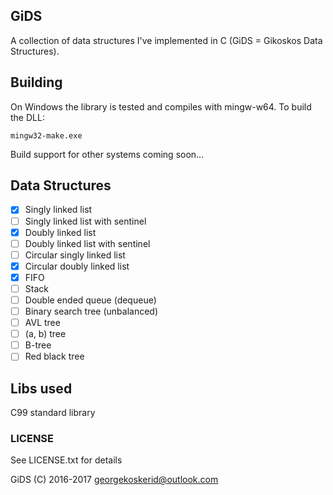 ## GiDS

A collection of data structures I've implemented in C (GiDS = Gikoskos Data Structures).

## Building

On Windows the library is tested and compiles with mingw-w64. To build the DLL:

    mingw32-make.exe

Build support for other systems coming soon...

## Data Structures

 - [x] Singly linked list
 - [ ] Singly linked list with sentinel
 - [x] Doubly linked list
 - [ ] Doubly linked list with sentinel
 - [ ] Circular singly linked list
 - [x] Circular doubly linked list
 - [x] FIFO
 - [ ] Stack
 - [ ] Double ended queue (dequeue)
 - [ ] Binary search tree (unbalanced)
 - [ ] AVL tree
 - [ ] (a, b) tree
 - [ ] B-tree
 - [ ] Red black tree

## Libs used

C99 standard library

### LICENSE

See LICENSE.txt for details

GiDS (C) 2016-2017 <georgekoskerid@outlook.com>
